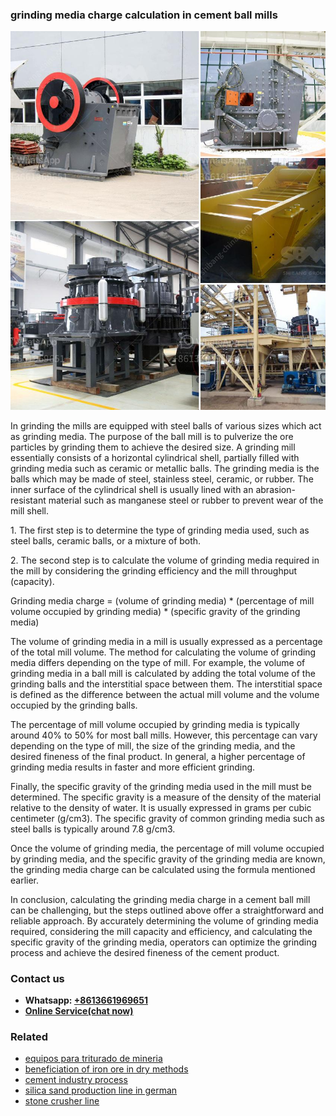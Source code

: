 <h3>grinding media charge calculation in cement ball mills</h3><img src='1708499574.jpg' alt=''><p>In grinding the mills are equipped with steel balls of various sizes which act as grinding media. The purpose of the ball mill is to pulverize the ore particles by grinding them to achieve the desired size. A grinding mill essentially consists of a horizontal cylindrical shell, partially filled with grinding media such as ceramic or metallic balls. The grinding media is the balls which may be made of steel, stainless steel, ceramic, or rubber. The inner surface of the cylindrical shell is usually lined with an abrasion-resistant material such as manganese steel or rubber to prevent wear of the mill shell.</p><p>1. The first step is to determine the type of grinding media used, such as steel balls, ceramic balls, or a mixture of both. </p><p>2. The second step is to calculate the volume of grinding media required in the mill by considering the grinding efficiency and the mill throughput (capacity). </p><p>Grinding media charge = (volume of grinding media) * (percentage of mill volume occupied by grinding media) * (specific gravity of the grinding media)</p><p>The volume of grinding media in a mill is usually expressed as a percentage of the total mill volume. The method for calculating the volume of grinding media differs depending on the type of mill. For example, the volume of grinding media in a ball mill is calculated by adding the total volume of the grinding balls and the interstitial space between them. The interstitial space is defined as the difference between the actual mill volume and the volume occupied by the grinding balls.</p><p>The percentage of mill volume occupied by grinding media is typically around 40% to 50% for most ball mills. However, this percentage can vary depending on the type of mill, the size of the grinding media, and the desired fineness of the final product. In general, a higher percentage of grinding media results in faster and more efficient grinding.</p><p>Finally, the specific gravity of the grinding media used in the mill must be determined. The specific gravity is a measure of the density of the material relative to the density of water. It is usually expressed in grams per cubic centimeter (g/cm3). The specific gravity of common grinding media such as steel balls is typically around 7.8 g/cm3.</p><p>Once the volume of grinding media, the percentage of mill volume occupied by grinding media, and the specific gravity of the grinding media are known, the grinding media charge can be calculated using the formula mentioned earlier.</p><p>In conclusion, calculating the grinding media charge in a cement ball mill can be challenging, but the steps outlined above offer a straightforward and reliable approach. By accurately determining the volume of grinding media required, considering the mill capacity and efficiency, and calculating the specific gravity of the grinding media, operators can optimize the grinding process and achieve the desired fineness of the cement product.</p><h3>Contact us</h3><ul><li><strong>Whatsapp:&nbsp;<a href="https://wa.me/8613661969651">+8613661969651</a></strong></li><li><a href="https://swt.shibang-china.com/?git&amp;zhl&amp;grinding media charge calculation in cement ball mills"><strong>Online Service(chat now)</strong></a></li></ul><h3>Related</h3><ul><li><a href='equipos para triturado de mineria.md'>equipos para triturado de mineria</a></li><li><a href='beneficiation of iron ore in dry methods.md'>beneficiation of iron ore in dry methods</a></li><li><a href='cement industry process.md'>cement industry process</a></li><li><a href='silica sand production line in german.md'>silica sand production line in german</a></li><li><a href='stone crusher line.md'>stone crusher line</a></li></ul>